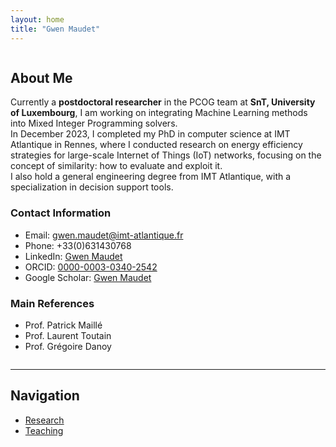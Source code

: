 ```yaml
---
layout: home
title: "Gwen Maudet"
---
```


<div style="display: flex; flex-wrap: wrap; align-items: center;">
  <div style="flex: 2; min-width: 250px;">
    <h2>About Me</h2>
    <p>
      Currently a <b>postdoctoral researcher</b> in the PCOG team at <b>SnT, University of Luxembourg</b>, I am working on integrating Machine Learning methods into Mixed Integer Programming solvers.<br>
      In December 2023, I completed my PhD in computer science at IMT Atlantique in Rennes, where I conducted research on energy efficiency strategies for large-scale Internet of Things (IoT) networks, focusing on the concept of similarity: how to evaluate and exploit it.<br>
      I also hold a general engineering degree from IMT Atlantique, with a specialization in decision support tools.
    </p>
    <h3>Contact Information</h3>
    <ul>
      <li>Email: <a href="mailto:gwen.maudet@imt-atlantique.fr">gwen.maudet@imt-atlantique.fr</a></li>
      <li>Phone: +33(0)631430768</li>
      <li>LinkedIn: <a href="https://www.linkedin.com/in/gwen-maudet-1a1490171/" target="_blank">Gwen Maudet</a></li>
      <li>ORCID: <a href="https://orcid.org/0000-0003-0340-2542" target="_blank">0000-0003-0340-2542</a></li>
      <li>Google Scholar: <a href="https://scholar.google.com/citations?user=tofjSTgAAAAJ&hl=fr" target="_blank">Gwen Maudet</a></li>
    </ul>
    <h3>Main References</h3>
    <ul>
      <li>Prof. Patrick Maillé</li>
      <li>Prof. Laurent Toutain</li>
      <li>Prof. Grégoire Danoy</li>
    </ul>
  </div>
</div>

---

## Navigation

- [Research](research/)
- [Teaching](teaching/)
